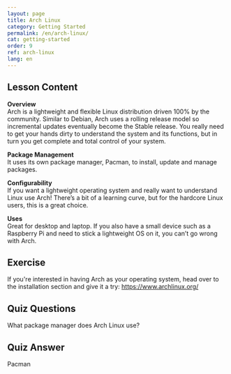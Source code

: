 ```yaml
---
layout: page
title: Arch Linux
category: Getting Started
permalink: /en/arch-linux/
cat: getting-started
order: 9
ref: arch-linux
lang: en
---
```

## Lesson Content

**Overview**  
Arch is a lightweight and flexible Linux distribution driven 100% by the community. Similar to Debian, Arch uses a rolling release model so incremental updates eventually become the Stable release. You really need to get your hands dirty to understand the system and its functions, but in turn you get complete and total control of your system.

**Package Management**  
It uses its own package manager, Pacman, to install, update and manage packages.

**Configurability**  
If you want a lightweight operating system and really want to understand Linux use Arch! There’s a bit of a learning curve, but for the hardcore Linux users, this is a great choice.

**Uses**  
Great for desktop and laptop. If you also have a small device such as a Raspberry Pi and need to stick a lightweight OS on it, you can’t go wrong with Arch.

## Exercise

If you're interested in having Arch as your operating system, head over to the installation section and give it a try: <https://www.archlinux.org/>

## Quiz Questions

What package manager does Arch Linux use?  
  
  
  
  
  
  
  
  
  
  
  
  
  
  
  
  
  
  
  
  
  
  
  
  
  
  


## Quiz Answer

Pacman